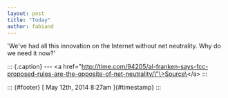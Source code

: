 ```yaml
---
layout: post
title: "Today"
author: fabiand
---
```



'We've had all this innovation on the Internet without net neutrality.
Why do we need it now?'

::: {.caption}
--- \<a
href=\"http://time.com/94205/al-franken-says-fcc-proposed-rules-are-the-opposite-of-net-neutrality/\"\>Source\</a\>
:::

::: {#footer}
[ May 12th, 2014 8:27am ]{#timestamp}
:::
